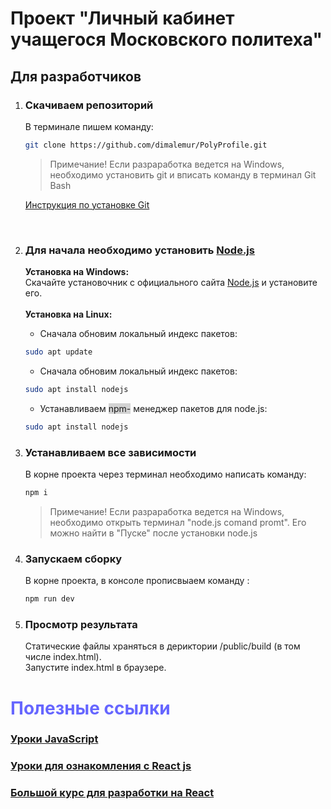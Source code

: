 # Проект "Личный кабинет учащегося Московского политеха"

## Для разработчиков

  1) ### Скачиваем репозиторий
      В терминале пишем команду:    
      ```sh
      git clone https://github.com/dimalemur/PolyProfile.git 
      ```
      <blockquote>Примечание! Eсли разраработка ведется на Windows, необходимо установить git и вписать команду в терминал Git Bash  </blockquote> 
      
      [Инструкция по установке Git](https://git-scm.com/book/ru/v2/%D0%92%D0%B2%D0%B5%D0%B4%D0%B5%D0%BD%D0%B8%D0%B5-%D0%A3%D1%81%D1%82%D0%B0%D0%BD%D0%BE%D0%B2%D0%BA%D0%B0-Git)
      
  </br>

 2) ### Для начала необходимо установить [Node.js](https://nodejs.org/ru/about/)
      <b> Установка на Windows:</b></br>
      Скачайте установочник с официального сайта [Node.js](https://nodejs.org/ru/) и установите его. </br></br>
      <b> Установка на Linux:</b></br>
      * Сначала обновим локальный индекс пакетов:
      ```sh
      sudo apt update
      ```
      * Сначала обновим локальный индекс пакетов:
      ```sh
      sudo apt install nodejs
      ```
      * Устанавливаем <span style = "background:lightgray;" >npm-</span> менеджер пакетов для node.js:
      ```sh
      sudo apt install nodejs
      ```
  3) ### Устанавливаем все зависимости
      В корне проекта через терминал необходимо написать команду:
        ```sh
      npm i
      ```
      <blockquote>Примечание! Eсли разраработка ведется на Windows, необходимо открыть терминал "node.js comand promt". Его можно найти в "Пуске" после установки node.js</blockquote> 

  4) ### Запускаем сборку
      В корне проекта, в консоле прописвыаем команду :
      ```sh
      npm run dev
      ```
  5) ### Просмотр результата

      Статические файлы храняться в дериктории /public/build (в том числе index.html).</br>
      Запустите index.html в браузере.

# <span style = "color:#6666FF; font-weight:bold;"> Полезные ссылки </span>  

### [Уроки JavaScript](https://learn.javascript.ru/) 
### [Уроки для ознакомления с React js](https://www.youtube.com/watch?v=fQAKKXc6BCM&list=PLqHlAwsJRxAONt5CnjMMeKdYGv1CDRUOl)
### [Большой курс для разработки на React](https://www.youtube.com/playlist?list=PLcvhF2Wqh7DNVy1OCUpG3i5lyxyBWhGZ8) 


